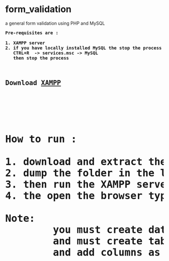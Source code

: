 # form_validation
a general form validation using PHP and MySQL

<pre>
<b>Pre-requisites are :<b/>

1. XAMPP server
2. if you have locally installed MySQL the stop the process from 
   CTRL+R  -> services.msc -> MySQL 
   then stop the process
<pre/>
                
<h2>Download <a href="https://www.apachefriends.org/">XAMPP<a/><h2/>

<pre>
<b>How to run : <b/>
                
1. download and extract the zip file from my repo
2. dump the folder in the location "C:\xampp\htdocs\"
3. then run the XAMPP server start the Apache and MySQL 
4. the open the browser type "localhost/Folder_Name/index.php"

Note:
        you must create database name as "userdetails" in phpMyadmin
        and must create table name as "details"
        and add columns as "name" , "email" , "password"
       </p>
<pre/>
    

        
